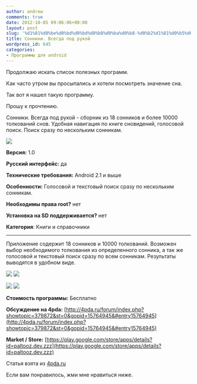 ```yaml
---
author: andrew
comments: true
date: 2012-10-05 09:06:06+00:00
layout: post
slug: '%d1%81%d0%be%d0%bd%d0%bd%d0%b8%d0%ba%d0%b8-%d0%b2%d1%81%d0%b5%d0%b3%d0%b4%d0%b0-%d0%bf%d0%be%d0%b4-%d1%80%d1%83%d0%ba%d0%be%d0%b9'
title: Сонники. Всегда под рукой
wordpress_id: 645
categories:
- Программы для android
---
```


Продолжаю искать список полезных программ.





Как часто утром вы просыпались и хотели посмотреть значение сна.





Так вот я нашел такую программу.





Прошу к прочтению.


<!-- more -->


Сонники. Всегда под рукой - cборник из 18 сонников и более 10000 толкований снов. Удобная навигация по книге сновидений, голосовой поиск. Поиск сразу по нескольким сонникам.





![](http://s.4pda.ru/wp-content/uploads/2012/09/1024-480x234.png)




**Версия:** 1.0





**Русский интерфейс:** да





**Технические требования:** Android 2.1 и выше





**Особенности:** Голосовой и текстовый поиск сразу по нескольким сонникам.





**Необходимы права root?** нет





**Установка на SD поддерживается?** нет





**Категория**: Книги и справочники





****





Приложение содержит 18 сонников и 10000 толкований. Возможен выбор необходимого толкования из определенного сонника, а так же голосовой и текстовый поиск сразу по всем сонникам. Результаты выводятся в удобном виде.





![](http://s.4pda.ru/wp-content/uploads/2012/09/screen1.png)
![](http://s.4pda.ru/wp-content/uploads/2012/09/screen2.png)





![](http://s.4pda.ru/wp-content/uploads/2012/09/screen3.png)
![](http://s.4pda.ru/wp-content/uploads/2012/09/screen4.png)




**Стоимость программы:** Бесплатно





**Обсуждение на 4pda:** [http://4pda.ru/forum/index.php?showtopic=379872&st=0&gopid=15764945&#entry15764945](http://4pda.ru/forum/index.php?showtopic=379872&st=0&gopid=15764945&#entry15764945)





**Market / Store:** [https://play.google.com/store/apps/details?id=paltooz.dev.zzz](https://play.google.com/store/apps/details?id=paltooz.dev.zzz)





Статья взята из [4pda.ru](http://4pda.ru/2012/09/21/72056/#more-72056)





Если вам понравилось, жми мне нравиться ниже.
